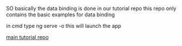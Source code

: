 SO basically the data binding is done in our tutorial repo
this repo only contains the basic examples for data binding

in cmd type ng serve -o this will launch the app

[main tutorial repo](https://github.com/shubhamJawale/angular-tutorials)

